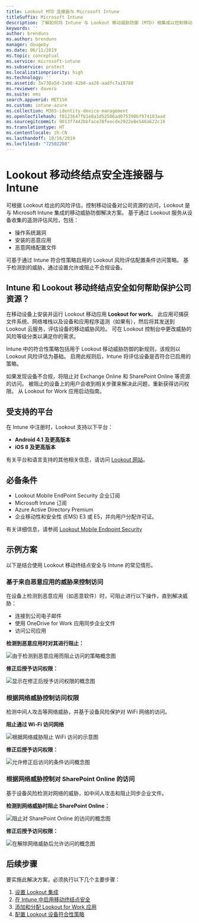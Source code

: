 ```yaml
---
title: Lookout MTD 连接器与 Microsoft Intune
titleSuffix: Microsoft Intune
description: 了解如何将 Intune 与 Lookout 移动威胁防御 (MTD) 相集成以控制移动设备对公司资源的访问。
keywords: ''
author: brenduns
ms.author: brenduns
manager: dougeby
ms.date: 06/11/2019
ms.topic: conceptual
ms.service: microsoft-intune
ms.subservice: protect
ms.localizationpriority: high
ms.technology: ''
ms.assetid: 3a730a5d-2a90-42b0-aa28-aadfc7a18788
ms.reviewer: davera
ms.suite: ems
search.appverid: MET150
ms.custom: intune-azure
ms.collection: M365-identity-device-management
ms.openlocfilehash: f0123647fb1e8a1d52506ad0753906f974103aad
ms.sourcegitcommit: 9013f7442bbface78feecde2922e8e546a622c16
ms.translationtype: HT
ms.contentlocale: zh-CN
ms.lasthandoff: 10/16/2019
ms.locfileid: "72502208"
---
```

# <a name="lookout-mobile-endpoint-security-connector-with-intune"></a>Lookout 移动终结点安全连接器与 Intune

可根据 Lookout 给出的风险评估，控制移动设备对公司资源的访问，Lookout 是与 Microsoft Intune 集成的移动威胁防御解决方案。 基于通过 Lookout 服务从设备收集的遥测评估风险，包括：
- 操作系统漏洞
- 安装的恶意应用
- 恶意网络配置文件

可基于通过 Intune 符合性策略启用的 Lookout 风险评估配置条件访问策略。 基于检测到的威胁，通过设置允许或阻止不合规设备。

## <a name="how-do-intune-and-lookout-mobile-endpoint-security-help-protect-company-resources"></a>Intune 和 Lookout 移动终结点安全如何帮助保护公司资源？
在移动设备上安装并运行 Lookout 移动应用 **Lookout for work**。 此应用可捕获文件系统、网络堆栈以及设备和应用程序遥测（如果有），然后将其发送到 Lookout 云服务，评估设备的移动威胁风险。 可在 Lookout 控制台中更改威胁的风险等级分类以满足你的需求。  

Intune 中的符合性策略包括用于 Lookout 移动威胁防御的新规则，该规则以 Lookout 风险评估为基础。 启用此规则后，Intune 将评估设备是否符合已启用的策略。

如果发现设备不合规，将阻止对 Exchange Online 和 SharePoint Online 等资源的访问。 被阻止的设备上的用户会收到相关步骤来解决此问题，重新获得访问权限。 从 Lookout for Work 应用启动指南。

## <a name="supported-platforms"></a>受支持的平台  
在 Intune 中注册时，Lookout 支持以下平台：
* **Android 4.1 及更高版本**  
* **iOS 8 及更高版本**  

有关平台和语言支持的其他相关信息，请访问 [Lookout 网站](https://personal.support.lookout.com/hc/articles/114094140253)。  

## <a name="prerequisites"></a>必备条件
* Lookout Mobile EndPoint Security 企业订阅  
* Microsoft Intune 订阅
* Azure Active Directory Premium
* 企业移动性和安全性 (EMS) E3 或 E5，并向用户分配许可证。  

有关详细信息，请参阅 [Lookout Mobile Endpoint Security](https://www.lookout.com/products/mobile-endpoint-security)

## <a name="sample-scenarios"></a>示例方案

以下是结合使用 Lookout 移动终结点安全与 Intune 的常见情形。

### <a name="control-access-based-on-threats-from-malicious-apps"></a>基于来自恶意应用的威胁来控制访问
在设备上检测到恶意应用（如恶意软件）时，可阻止进行以下操作，直到解决威胁：
* 连接到公司电子邮件
* 使用 OneDrive for Work 应用同步企业文件
* 访问公司应用

**检测到恶意应用时对其进行阻止：**

![由于检测到恶意应用而阻止访问的策略概念图](./media/lookout-mobile-threat-defense-connector/malicious-apps-blocked.png)

**修正后授予访问权限：**

![显示在修正后授予访问权限的概念图](./media/lookout-mobile-threat-defense-connector/malicious-apps-unblocked.png)

### <a name="control-access-based-on-threat-to-network"></a>根据网络威胁控制访问权限
检测中间人攻击等网络威胁，并基于设备风险保护对 WiFi 网络的访问。

**阻止通过 Wi-Fi 访问网络**

![根据网络威胁阻止 WiFi 访问的示意图](./media/lookout-mobile-threat-defense-connector/network-wifi-blocked.png)

**修正后授予访问权限：**

![允许修正后访问的条件访问概念图](./media/lookout-mobile-threat-defense-connector/network-wifi-unblocked.png)
### <a name="control-access-to-sharepoint-online-based-on-threat-to-network"></a>根据网络威胁控制对 SharePoint Online 的访问

基于设备风险检测对网络的威胁，如中间人攻击和阻止同步企业文件。

**检测到网络威胁时阻止 SharePoint Online：**

![阻止对 SharePoint Online 的访问的概念图](./media/lookout-mobile-threat-defense-connector/network-spo-blocked.png)


**修正后授予访问权限：**

![在解除网络威胁后允许访问的概念图](./media/lookout-mobile-threat-defense-connector/network-spo-unblocked.png)

## <a name="next-steps"></a>后续步骤
要实施此解决方案，必须执行以下几个主要步骤：
1. [设置 Lookout 集成](lookout-mtd-connector-integration.md)
2. [在 Intune 中启用移动终结点安全](mtd-connector-enable.md)
3. [添加和分配 Lookout for Work 应用](mtd-apps-ios-app-configuration-policy-add-assign.md)
4. [配置 Lookout 设备符合性策略](mtd-device-compliance-policy-create.md)
